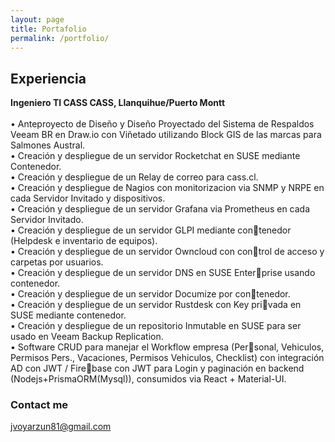 ```yaml
---
layout: page
title: Portafolio
permalink: /portfolio/
---
```



## Experiencia

**Ingeniero TI CASS CASS, Llanquihue/Puerto Montt**<br/><br/>
• Anteproyecto de Diseño y Diseño Proyectado del Sistema de Respaldos Veeam BR en Draw.io con Viñetado utilizando Block GIS de las marcas para Salmones Austral.<br/>
• Creación y despliegue de un servidor Rocketchat en SUSE mediante Contenedor.<br/>
• Creación y despliegue de un Relay de correo para cass.cl.<br/>
• Creación y despliegue de Nagios con monitorizacion via SNMP y NRPE en cada Servidor Invitado y dispositivos.<br/>
• Creación y despliegue de un servidor Grafana via Prometheus en cada Servidor Invitado.<br/>
• Creación y despliegue de un servidor GLPI mediante contenedor (Helpdesk e inventario de equipos).<br/>
• Creación y despliegue de un servidor Owncloud con control de acceso y carpetas por usuarios.<br/>
• Creación y despliegue de un servidor DNS en SUSE Enterprise usando contenedor.<br/>
• Creación y despliegue de un servidor Documize por contenedor.<br/>
• Creación y despliegue de un servidor Rustdesk con Key privada en SUSE mediante contenedor.<br/>
• Creación y despliegue de un repositorio Inmutable en SUSE para ser usado en Veeam Backup Replication.<br/>
• Software CRUD para manejar el Workflow empresa (Personal, Vehiculos, Permisos Pers., Vacaciones, Permisos
Vehiculos, Checklist) con integración AD con JWT / Firebase con JWT para Login y paginación en backend (Nodejs+PrismaORM(Mysql)), consumidos via React + Material-UI.<br/>


### Contact me

[jvoyarzun81@gmail.com](mailto:jvoyarzun81@gmail.com)
